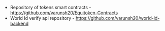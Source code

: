  - Repository of tokens smart contracts - https://github.com/varunsh20/Equitoken-Contracts
 - World Id verify api repository - https://github.com/varunsh20/world-id-backend

